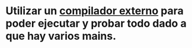 # Utilizar un [compilador externo](https://www.programiz.com/cpp-programming/online-compiler/) para poder ejecutar y probar todo dado a que hay varios mains.

